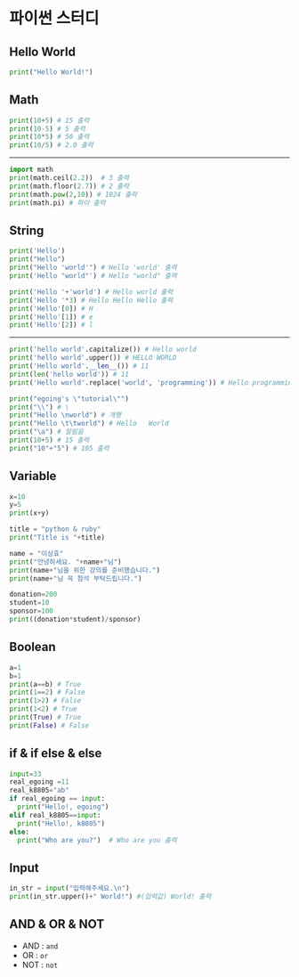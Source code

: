 # 파이썬 스터디

Hello World
-----------
```python
print("Hello World!")
```
Math
----
```python
print(10+5) # 15 출력
print(10-5) # 5 출력
print(10*5) # 50 출력
print(10/5) # 2.0 출력
```
---
```python
import math
print(math.ceil(2.2))  # 3 출력
print(math.floor(2.7)) # 2 출력
print(math.pow(2,10)) # 1024 출력
print(math.pi) # 파이 출력
```
String
------
```python
print('Hello')
print("Hello")
print("Hello 'world'") # Hello 'world' 출력
print('Hello "world"') # Hello "world" 출력

print('Hello '+'world') # Hello world 출력
print('Hello '*3) # Hello Hello Hello 출력
print('Hello'[0]) # H
print('Hello'[1]) # e
print('Hello'[2]) # l
```
---
```python
print('hello world'.capitalize()) # Hello world
print('hello world'.upper()) # HELLO WORLD
print('Hello world'.__len__()) # 11
print(len('hello world')) # 11
print('Hello world'.replace('world', 'programming')) # Hello programming

print("egoing's \"tutorial\"")
print("\\") # \
print("Hello \nworld") # 개행
print("Hello \t\tworld") # Hello   World
print("\a") # 알림음
print(10+5) # 15 출력
print("10"+"5") # 105 출력
```
Variable
--------
```python
x=10
y=5
print(x+y)

title = "python & ruby"
print("Title is "+title)

name = "이상효"
print("안녕하세요. "+name+"님")
print(name+"님을 위한 강의를 준비했습니다.")
print(name+"님 꼭 참석 부탁드립니다.")

donation=200
student=10
sponsor=100
print((donation*student)/sponsor)
```
Boolean
-------
```python
a=1 
b=1
print(a==b) # True
print(1==2) # False
print(1>2) # False
print(1<2) # True
print(True) # True
print(False) # False
```
if & if else & else
-------------------
```python
input=33
real_egoing =11
real_k8805="ab"
if real_egoing == input:
  print("Hello!, egoing")
elif real_k8805==input:
  print("Hello!, k8805")
else:
  print("Who are you?")  # Who are you 출력
```
Input
-----
```python
in_str = input("입력해주세요.\n")
print(in_str.upper()+" World!") #(입력값) World! 출력
```
AND & OR & NOT
--------------
* AND : ```and```
* OR : ```or```
* NOT : ```not```
